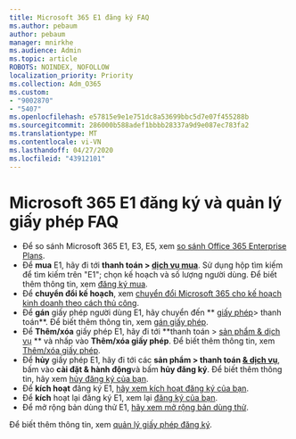 ```yaml
---
title: Microsoft 365 E1 đăng ký FAQ
ms.author: pebaum
author: pebaum
manager: mnirkhe
ms.audience: Admin
ms.topic: article
ROBOTS: NOINDEX, NOFOLLOW
localization_priority: Priority
ms.collection: Adm_O365
ms.custom:
- "9002870"
- "5407"
ms.openlocfilehash: e57815e9e1e751dc8a53699bbc5d7e07f455288b
ms.sourcegitcommit: 286000b588adef1bbbb28337a9d9e087ec783fa2
ms.translationtype: MT
ms.contentlocale: vi-VN
ms.lasthandoff: 04/27/2020
ms.locfileid: "43912101"
---
```

# <a name="microsoft-365-e1-subscription-and-license-management-faq"></a>Microsoft 365 E1 đăng ký và quản lý giấy phép FAQ

- Để so sánh Microsoft 365 E1, E3, E5, xem [so sánh Office 365 Enterprise Plans](https://www.microsoft.com/microsoft-365/business/compare-more-office-365-for-business-plans).
- Để **mua** E1, hãy đi tới **thanh toán > [dịch vụ mua](https://go.microsoft.com/fwlink/p/?linkid=868433)**. Sử dụng hộp tìm kiếm để tìm kiếm trên "E1"; chọn kế hoạch và số lượng người dùng. Để biết thêm thông tin, xem [đăng ký mua](https://docs.microsoft.com/microsoft-365/commerce/buy-another-subscription?view=o365-worldwide).
- Để **chuyển đổi kế hoạch**, xem [chuyển đổi Microsoft 365 cho kế hoạch kinh doanh theo cách thủ công](https://docs.microsoft.com/microsoft-365/commerce/subscriptions/switch-plans-manually?view=o365-worldwide).
- Để **gán** giấy phép người dùng E1, hãy chuyển đến ** [giấy phép](https://go.microsoft.com/fwlink/p/?linkid=842264)> thanh toán**. Để biết thêm thông tin, xem [gán giấy phép](https://docs.microsoft.com/microsoft-365/admin/manage/assign-licenses-to-users?view=o365-worldwide).
- Để **Thêm/xóa** giấy phép E1, hãy đi tới **thanh toán > [sản phẩm & dịch vụ](https://go.microsoft.com/fwlink/p/?linkid=842054) ** và nhấp vào **Thêm/xóa giấy phép**. Để biết thêm thông tin, xem [Thêm/xóa giấy phép](https://docs.microsoft.com/microsoft-365/commerce/licenses/buy-licenses?view=o365-worldwide#add-or-remove-licenses-for-your-business-subscription). 
- Để **hủy** giấy phép E1, hãy đi tới các **sản phẩm > thanh toán [& dịch vụ](https://go.microsoft.com/fwlink/p/?linkid=842054)**, bấm vào **cài đặt & hành động**và bấm **hủy đăng ký**. Để biết thêm thông tin, hãy xem [hủy đăng ký của bạn](https://docs.microsoft.com/office365/admin/subscriptions-and-billing/cancel-your-subscription).
- Để **kích hoạt** đăng ký E1, [hãy xem kích hoạt đăng ký của bạn](https://docs.microsoft.com/alchemyinsights/activate-your-office-365-subscription).
- Để **kích** hoạt lại đăng ký E1, xem lại [đăng ký của bạn](https://docs.microsoft.com/alchemyinsights/reactivate-your-subscription).
- Để mở rộng bản dùng thử E1, [hãy xem mở rộng bản dùng thử](https://docs.microsoft.com/alchemyinsights/extend-your-trial-for-office-365-for-business).

Để biết thêm thông tin, xem [quản lý giấy phép đăng ký](https://docs.microsoft.com/microsoft-365/commerce/licenses/buy-licenses?view=o365-worldwide#add-or-remove-licenses-for-your-business-subscription).
